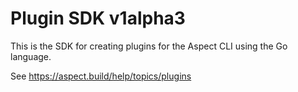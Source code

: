 # Plugin SDK v1alpha3

This is the SDK for creating plugins for the Aspect CLI using the Go language.

See https://aspect.build/help/topics/plugins
